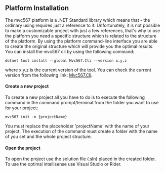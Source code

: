 ## Platform Installation

The mvc567 platform is a .NET Standard library which means that - the ordinary using requires just a reference to it. Unfortunately, it is not possible to make a customizable project with just a few references, that's why to use the platform you need a specific structure which is related to the structure of the platform. By using the platform command-line interface you are able to create the original structure which will provide you the optimal results. You can install the mvc567 cli by using the following command:

```
dotnet tool install --global Mvc567.Cli --version x.y.z
``` 
where x.y.z is the current version of the tool. You can check the current version from the following link: [Mvc567.Cli](https://www.nuget.org/packages/Mvc567.Cli/).

#### Create a new project

To create a new project all you have to do is to execute the following command in the command prompt/terminal from the folder you want to use for your project:

```
mvc567 init -n {projectName}
```
You must replace the placeholder 'projectName' with the name of your project.
The execution of the command must create a folder with the name of you set and the whole project structure.

#### Open the project

To open the project use the solution file (.sln) placed in the created folder. To use the optimal intellisense use Visual Studio or Rider.